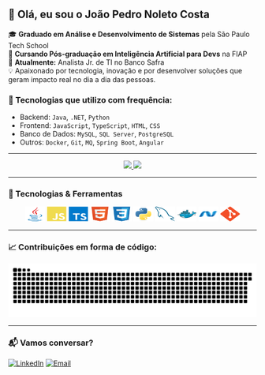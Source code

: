 ## 👋 Olá, eu sou o João Pedro Noleto Costa

🎓 **Graduado em Análise e Desenvolvimento de Sistemas** pela São Paulo Tech School  
🎯 **Cursando Pós-graduação em Inteligência Artificial para Devs** na FIAP  
💼 **Atualmente:** Analista Jr. de TI no Banco Safra  
💡 Apaixonado por tecnologia, inovação e por desenvolver soluções que geram impacto real no dia a dia das pessoas.

### 🧠 Tecnologias que utilizo com frequência:
- Backend: `Java`, `.NET`, `Python`
- Frontend: `JavaScript`, `TypeScript`, `HTML`, `CSS`
- Banco de Dados: `MySQL`, `SQL Server`, `PostgreSQL`
- Outros: `Docker`, `Git`, `MQ`, `Spring Boot`, `Angular`

---

<div align="center">
  <a href="https://github.com/joao-noleto13">
    <img height="180em" src="https://github-readme-stats.vercel.app/api?username=joao-noleto13&show_icons=true&theme=radical&include_all_commits=true&count_private=true"/>
    <img height="180em" src="https://github-readme-stats.vercel.app/api/top-langs/?username=joao-noleto13&layout=compact&theme=radical"/>
  </a>
</div>

---

### 🚀 Tecnologias & Ferramentas

<div align="center">
  <img alt="Java" height="30" width="40" src="https://raw.githubusercontent.com/devicons/devicon/master/icons/java/java-original.svg">
  <img alt="JavaScript" height="30" width="40" src="https://raw.githubusercontent.com/devicons/devicon/master/icons/javascript/javascript-plain.svg">
  <img alt="TypeScript" height="30" width="40" src="https://raw.githubusercontent.com/devicons/devicon/master/icons/typescript/typescript-plain.svg">
  <img alt="HTML" height="30" width="40" src="https://raw.githubusercontent.com/devicons/devicon/master/icons/html5/html5-original.svg">
  <img alt="CSS" height="30" width="40" src="https://raw.githubusercontent.com/devicons/devicon/master/icons/css3/css3-original.svg">
  <img alt="Python" height="30" width="40" src="https://raw.githubusercontent.com/devicons/devicon/master/icons/python/python-original.svg">
  <img alt="MySQL" height="30" width="40" src="https://raw.githubusercontent.com/devicons/devicon/master/icons/mysql/mysql-original.svg">
  <img alt="Docker" height="30" width="40" src="https://raw.githubusercontent.com/devicons/devicon/master/icons/docker/docker-original.svg">
  <img alt=".NET" height="30" width="40" src="https://raw.githubusercontent.com/devicons/devicon/master/icons/dot-net/dot-net-original.svg">
  <img alt="Git" height="30" width="40" src="https://raw.githubusercontent.com/devicons/devicon/master/icons/git/git-original.svg">
</div>

---

### 📈 Contribuições em forma de código:

![Snake animation](https://github.com/joao-noleto13/joao-noleto13/blob/output/github-contribution-grid-snake.svg)

---

### 📬 Vamos conversar?

[![LinkedIn](https://img.shields.io/badge/LinkedIn-0077B5?style=flat&logo=linkedin&logoColor=white)](https://www.linkedin.com/in/joaopedronoleto/)
[![Email](https://img.shields.io/badge/E--mail-D14836?style=flat&logo=gmail&logoColor=white)](mailto:joaonoleto.dev@gmail.com)
